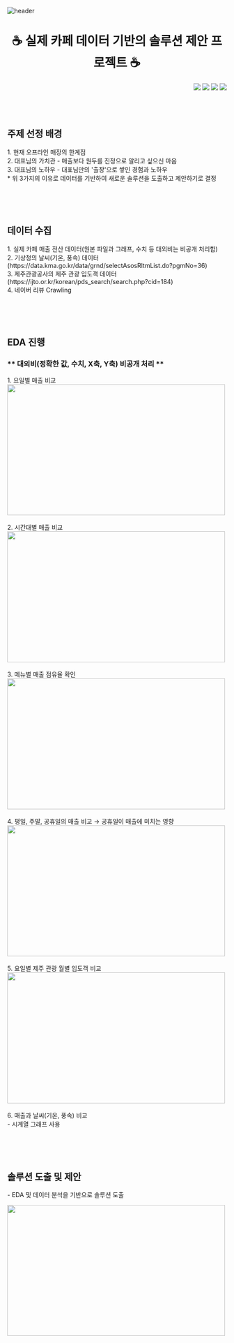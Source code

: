 ![header](https://capsule-render.vercel.app/api?type=Waving&color=61380B&height=200&text=Project&fontColor=FFFFFF)

<h1 align="center"> ☕ 실제 카페 데이터 기반의 솔루션 제안 프로젝트 ☕ </h1>
<div align='right'>
  <img src="https://img.shields.io/badge/Python-3776AB?style=flat-square&logo=Python&logoColor=white"/> <img src="https://img.shields.io/badge/Tableau-E97627?style=flat-square&logo=Tableau&logoColor=white"/> <img src="https://img.shields.io/badge/Colab-F9AB00?style=flat-square&logo=GoogleColab&logoColor=white"/> <img src="https://img.shields.io/badge/Jupyter-F37626?style=flat-square&logo=Jupyter&logoColor=white"/> 
</div>
<br>
<br>
<br>
<h2 align="left"> 주제 선정 배경 </h2>
<p align="left">
  1. 현재 오프라인 매장의 한계점<br>
  2. 대표님의 가치관 - 매출보다 원두를 진정으로 알리고 싶으신 마음<br>
  3. 대표님의 노하우 - 대표님만의 '출장'으로 쌓인 경험과 노하우<br>
  * 위 3가지의 이유로 데이터를 기반하여 새로운 솔루션을 도출하고 제안하기로 결정
</p>
<br>
<br>
<br>
<h2 align="left"> 데이터 수집 </h2>
<p align="left">
  1. 실제 카페 매출 전산 데이터(원본 파일과 그래프, 수치 등 대외비는 비공개 처리함)<br>
  2. 기상청의 날씨(기온, 풍속) 데이터(https://data.kma.go.kr/data/grnd/selectAsosRltmList.do?pgmNo=36)<br>
  3. 제주관광공사의 제주 관광 입도객 데이터(https://ijto.or.kr/korean/pds_search/search.php?cid=184)<br>
  4. 네이버 리뷰 Crawling
</p>
<br>
<br>
<br>
<h2 align="left"> EDA 진행 </h2>
<h3 align='left'> ** 대외비(정확한 값, 수치, X축, Y축) 비공개 처리 ** </h3>
<p align="left">
  1. 요일별 매출 비교<br>
  <img src="https://github.com/syur997/Project_CoffeePrince5/assets/110324563/edffec00-e286-4eee-ae8e-2e4fa3996866.png" width="500" height="300"/><br>
  <br>
  2. 시간대별 매출 비교<br>
  <img src="https://github.com/syur997/Project_CoffeePrince5/assets/110324563/1a368def-3974-4d73-bc5d-de4cde5f7429.png" width="500" height="300"/><br>
  <br>
  3. 메뉴별 매출 점유율 확인<br>
  <img src="https://github.com/syur997/Project_CoffeePrince5/assets/110324563/775e9e9d-2bbd-4161-9e73-7be54b24f743.png" width="500" height="300"/><br>
  <br>
  4. 평일, 주말, 공휴일의 매출 비교 → 공휴일이 매출에 미치는 영향<br>
  <img src="https://github.com/syur997/Project_CoffeePrince5/assets/110324563/03f3e1c6-8a4e-4436-9904-d4700d24487e.png" width="500" height="300"/><br>
  <br>
  5. 요일별 제주 관광 월별 입도객 비교<br>
  <img src="https://github.com/syur997/Project_CoffeePrince5/assets/110324563/17a469ba-7250-4103-8c59-b604715a5a2b.png" width="500" height="300"/><br>
  <br>
  6. 매출과 날씨(기온, 풍속) 비교<br>
  - 시계열 그래프 사용
</p>
<br>
<br>
<br>
<h2 align="left"> 솔루션 도출 및 제안 </h2>
- EDA 및 데이터 분석을 기반으로 솔루션 도출
<p align="left">
  <img src="https://github.com/syur997/Project_CoffeePrince5/assets/110324563/5ff222c2-6b75-4b9a-a3b8-02dfec40e235.png" width="500" height="300"/><br>
</p>
